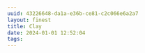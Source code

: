 ```yaml
---
uuid: 43226648-da1a-e36b-ce81-c2c066e6a2a7
layout: finest
title: Clay
date: 2024-01-01 12:52:04
tags:
---
```

